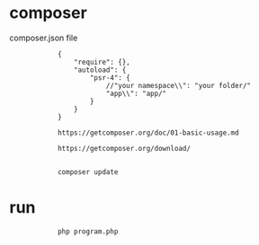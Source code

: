# composer

composer.json file

                {
                    "require": {},
                    "autoload": {
                        "psr-4": {            
                            //"your namespace\\": "your folder/"
                            "app\\": "app/"
                        }
                    }
                }

                https://getcomposer.org/doc/01-basic-usage.md

                https://getcomposer.org/download/


                composer update

# run
                php program.php



